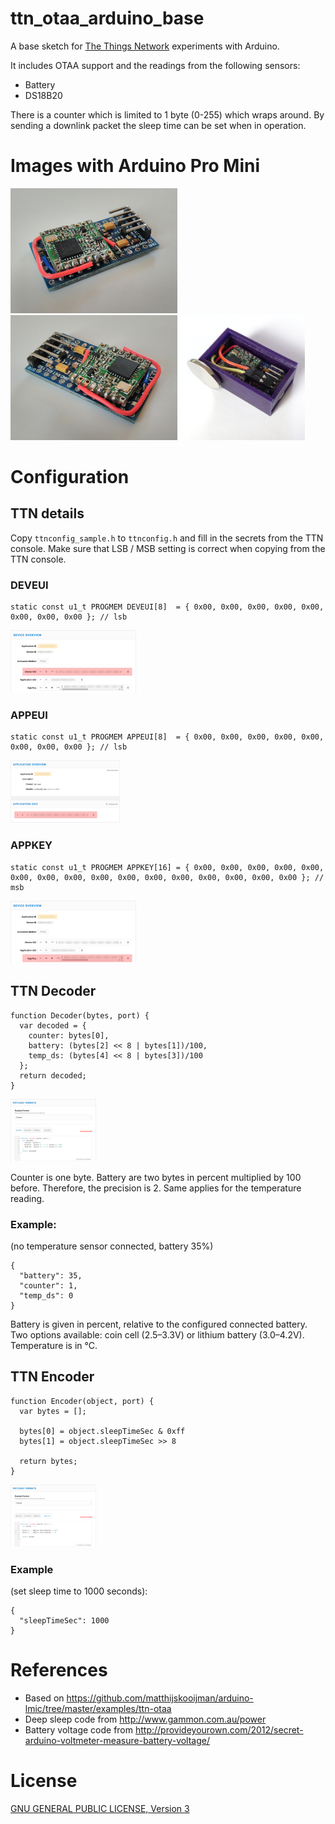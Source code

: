 # ttn_otaa_arduino_base
A base sketch for [The Things Network](https://www.thethingsnetwork.org/) experiments with Arduino.

It includes OTAA support and the readings from the following sensors:
- Battery
- DS18B20

There is a counter which is limited to 1 byte (0-255) which wraps around. By sending a downlink packet the sleep time can be set when in operation.

# Images with Arduino Pro Mini

<img src="https://raw.githubusercontent.com/sebastianha/ttn_otaa_arduino_base/master/doc/images/arduino_1.jpg" height=200px> <img src="https://raw.githubusercontent.com/sebastianha/ttn_otaa_arduino_base/master/doc/images/arduino_2.jpg" height=200px> <img src="https://raw.githubusercontent.com/sebastianha/ttn_otaa_arduino_base/master/doc/images/case.jpg" height=200px>

# Configuration

## TTN details

Copy `ttnconfig_sample.h` to `ttnconfig.h` and fill in the secrets from the TTN console. Make sure that LSB / MSB setting is correct when copying from the TTN console.

### DEVEUI
```
static const u1_t PROGMEM DEVEUI[8]  = { 0x00, 0x00, 0x00, 0x00, 0x00, 0x00, 0x00, 0x00 }; // lsb
```
<img src="https://raw.githubusercontent.com/sebastianha/ttn_otaa_arduino_base/master/doc/images/deveui.png" height=100px>

### APPEUI
```
static const u1_t PROGMEM APPEUI[8]  = { 0x00, 0x00, 0x00, 0x00, 0x00, 0x00, 0x00, 0x00 }; // lsb
```
<img src="https://raw.githubusercontent.com/sebastianha/ttn_otaa_arduino_base/master/doc/images/appeui.png" height=100px>

### APPKEY
```
static const u1_t PROGMEM APPKEY[16] = { 0x00, 0x00, 0x00, 0x00, 0x00, 0x00, 0x00, 0x00, 0x00, 0x00, 0x00, 0x00, 0x00, 0x00, 0x00, 0x00 }; // msb
```
<img src="https://raw.githubusercontent.com/sebastianha/ttn_otaa_arduino_base/master/doc/images/appkey.png" height=100px>

## TTN Decoder
```
function Decoder(bytes, port) {
  var decoded = {
    counter: bytes[0],
    battery: (bytes[2] << 8 | bytes[1])/100,
    temp_ds: (bytes[4] << 8 | bytes[3])/100
  };
  return decoded;
}
```
<img src="https://raw.githubusercontent.com/sebastianha/ttn_otaa_arduino_base/master/doc/images/decoder.png" height=100px>

Counter is one byte. Battery are two bytes in percent multiplied by 100 before. Therefore, the precision is 2. Same applies for the temperature reading.

### Example:
(no temperature sensor connected, battery 35%)
```
{
  "battery": 35,
  "counter": 1,
  "temp_ds": 0
}
```

Battery is given in percent, relative to the configured connected battery. Two options available: coin cell (2.5–3.3V) or lithium battery (3.0–4.2V). Temperature is in °C.

## TTN Encoder
```
function Encoder(object, port) {
  var bytes = [];

  bytes[0] = object.sleepTimeSec & 0xff
  bytes[1] = object.sleepTimeSec >> 8

  return bytes;
}
```
<img src="https://raw.githubusercontent.com/sebastianha/ttn_otaa_arduino_base/master/doc/images/encoder.png" height=100px>

### Example
(set sleep time to 1000 seconds):
```
{
  "sleepTimeSec": 1000
}
```

# References
- Based on https://github.com/matthijskooijman/arduino-lmic/tree/master/examples/ttn-otaa
- Deep sleep code from http://www.gammon.com.au/power
- Battery voltage code from http://provideyourown.com/2012/secret-arduino-voltmeter-measure-battery-voltage/

# License
[GNU GENERAL PUBLIC LICENSE, Version 3](./LICENSE)

